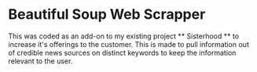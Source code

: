 # Beautiful Soup Web Scrapper
This was coded as an add-on to my existing project ** Sisterhood ** to increase it's offerings to the customer. This is made to pull information out of credible news sources on distinct keywords to keep the information relevant to the user.
